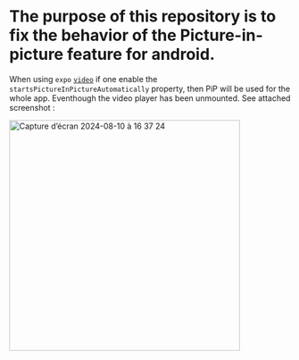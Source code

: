 # The purpose of this repository is to fix the behavior of the Picture-in-picture feature for android.

When using `expo` [`video`](https://docs.expo.dev/versions/latest/sdk/video/) if one enable the `startsPictureInPictureAutomatically` property, then PiP will be used for the whole app. Eventhough the video player has been unmounted. See attached screenshot :

<img width="413" alt="Capture d’écran 2024-08-10 à 16 37 24" src="https://github.com/user-attachments/assets/5dfe6eb8-d6ec-47f1-8f14-b255af7a9ab2">
